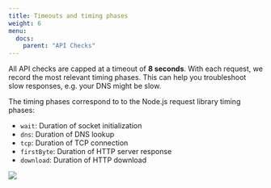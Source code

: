 ```yaml
---
title: Timeouts and timing phases
weight: 6
menu:
  docs:
    parent: "API Checks"
---
```


All API checks are capped at a timeout of **8 seconds**. With each request, we record the most relevant timing phases. This can help you troubleshoot slow responses, e.g. your DNS might be slow.

The timing phases correspond to to the Node.js request library timing phases:

- `wait`: Duration of socket initialization
- `dns`: Duration of DNS lookup
- `tcp`: Duration of TCP connection
- `firstByte`: Duration of HTTP server response
- `download`: Duration of HTTP download

![](/docs/images/api-checks/timing-phases.png)
